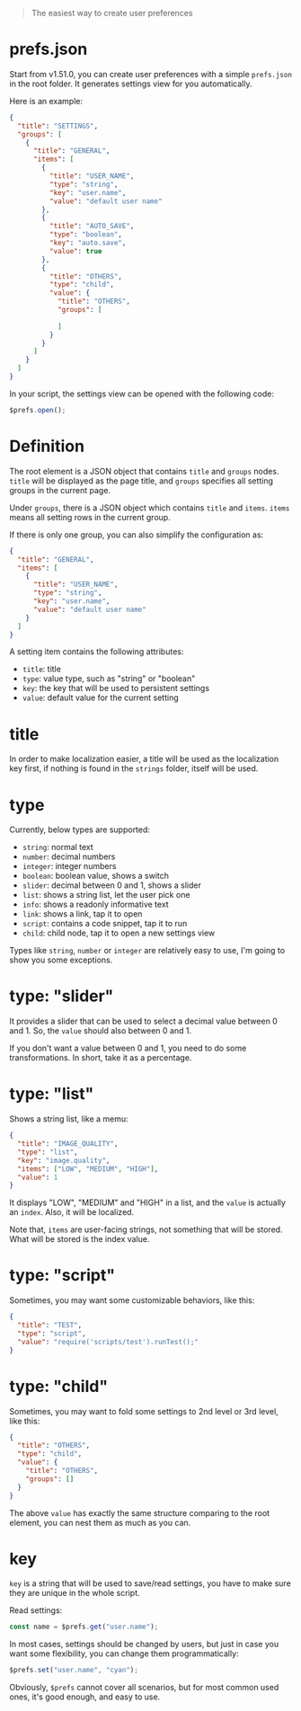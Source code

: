 > The easiest way to create user preferences

# prefs.json

Start from v1.51.0, you can create user preferences with a simple `prefs.json` in the root folder. It generates settings view for you automatically.

Here is an example:

```json
{
  "title": "SETTINGS",
  "groups": [
    {
      "title": "GENERAL",
      "items": [
        {
          "title": "USER_NAME",
          "type": "string",
          "key": "user.name",
          "value": "default user name"
        },
        {
          "title": "AUTO_SAVE",
          "type": "boolean",
          "key": "auto.save",
          "value": true
        },
        {
          "title": "OTHERS",
          "type": "child",
          "value": {
            "title": "OTHERS",
            "groups": [
              
            ]
          }
        }
      ]
    }
  ]
}
```

In your script, the settings view can be opened with the following code:

```js
$prefs.open();
```

# Definition

The root element is a JSON object that contains `title` and `groups` nodes. `title` will be displayed as the page title, and `groups` specifies all setting groups in the current page.

Under `groups`, there is a JSON object which contains `title` and `items`. `items` means all setting rows in the current group.

If there is only one group, you can also simplify the configuration as:

```json
{
  "title": "GENERAL",
  "items": [
    {
      "title": "USER_NAME",
      "type": "string",
      "key": "user.name",
      "value": "default user name"
    }
  ]
}
```

A setting item contains the following attributes:

- `title`: title
- `type`: value type, such as "string" or "boolean"
- `key`: the key that will be used to persistent settings
- `value`: default value for the current setting

# title

In order to make localization easier, a title will be used as the localization key first, if nothing is found in the `strings` folder, itself will be used.

# type

Currently, below types are supported:

- `string`: normal text
- `number`: decimal numbers
- `integer`: integer numbers
- `boolean`: boolean value, shows a switch
- `slider`: decimal between 0 and 1, shows a slider
- `list`: shows a string list, let the user pick one
- `info`: shows a readonly informative text
- `link`: shows a link, tap it to open
- `script`: contains a code snippet, tap it to run
- `child`: child node, tap it to open a new settings view

Types like `string`, `number` or `integer` are relatively easy to use, I'm going to show you some exceptions.

# type: "slider"

It provides a slider that can be used to select a decimal value between 0 and 1. So, the `value` should also between 0 and 1.

If you don't want a value between 0 and 1, you need to do some transformations. In short, take it as a percentage.

# type: "list"

Shows a string list, like a memu:

```json
{
  "title": "IMAGE_QUALITY",
  "type": "list",
  "key": "image.quality",
  "items": ["LOW", "MEDIUM", "HIGH"],
  "value": 1
}
```

It displays "LOW", "MEDIUM" and "HIGH" in a list, and the `value` is actually an `index`. Also, it will be localized.

Note that, `items` are user-facing strings, not something that will be stored. What will be stored is the index value.

# type: "script"

Sometimes, you may want some customizable behaviors, like this:

```json
{
  "title": "TEST",
  "type": "script",
  "value": "require('scripts/test').runTest();"
}
```

# type: "child"

Sometimes, you may want to fold some settings to 2nd level or 3rd level, like this:

```json
{
  "title": "OTHERS",
  "type": "child",
  "value": {
    "title": "OTHERS",
    "groups": []
  }
}
```

The above `value` has exactly the same structure comparing to the root element, you can nest them as much as you can.

# key

`key` is a string that will be used to save/read settings, you have to make sure they are unique in the whole script.

Read settings:

```js
const name = $prefs.get("user.name");
```

In most cases, settings should be changed by users, but just in case you want some flexibility, you can change them programmatically:

```js
$prefs.set("user.name", "cyan");
```

Obviously, `$prefs` cannot cover all scenarios, but for most common used ones, it's good enough, and easy to use.